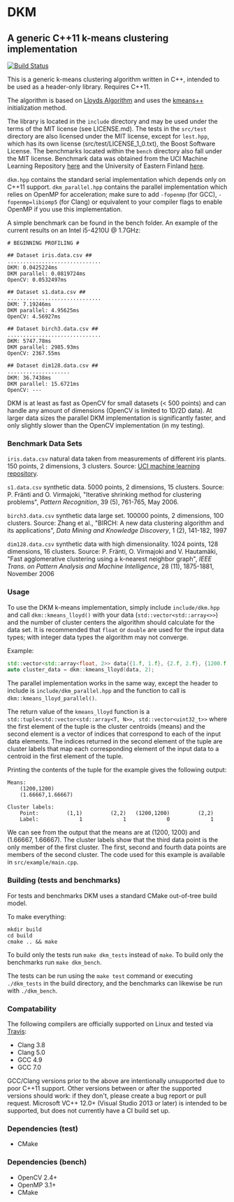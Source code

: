 # DKM #
## A generic C++11 k-means clustering implementation ##

[![Build Status](https://travis-ci.org/genbattle/dkm.svg?branch=master)](https://travis-ci.org/genbattle/dkm)

This is a generic k-means clustering algorithm written in C++, intended to be used as a header-only library. Requires C++11.

The algorithm is based on [Lloyds Algorithm](https://en.wikipedia.org/wiki/Lloyd%27s_algorithm) and uses the [kmeans++](https://en.wikipedia.org/wiki/K-means%2B%2B) initialization method.

The library is located in the `include` directory and may be used under the terms of the MIT license (see LICENSE.md). The tests in the `src/test` directory are also licensed under the MIT license, except for `lest.hpp`, which has its own license (src/test/LICENSE_1_0.txt), the Boost Software License. The benchmarks located within the `bench` directory also fall under the MIT license. Benchmark data was obtained from the UCI Machine Learning Repository [here](https://archive.ics.uci.edu/ml/datasets/Iris) and the University of Eastern Finland [here](http://cs.joensuu.fi/sipu/datasets/).

`dkm.hpp` contains the standard serial implementation which depends only on C++11 support. `dkm_parallel.hpp` contains the parallel implementation which relies on OpenMP for acceleration; make sure to add `-fopenmp` (for GCC), `-fopenmp=libiomp5` (for Clang) or equivalent to your compiler flags to enable OpenMP if you use this implementation.

A simple benchmark can be found in the bench folder. An example of the current results on an Intel i5-4210U @ 1.7GHz:

```
# BEGINNING PROFILING #

## Dataset iris.data.csv ##
..............................
DKM: 0.0425224ms
DKM parallel: 0.0819724ms
OpenCV: 0.0532497ms

## Dataset s1.data.csv ##
..............................
DKM: 7.19246ms
DKM parallel: 4.95625ms
OpenCV: 4.56927ms

## Dataset birch3.data.csv ##
..............................
DKM: 5747.78ms
DKM parallel: 2985.93ms
OpenCV: 2367.55ms

## Dataset dim128.data.csv ##
....................
DKM: 36.7438ms
DKM parallel: 15.6721ms
OpenCV: ---

```

DKM is at least as fast as OpenCV for small datasets (< 500 points) and can handle any amount of dimensions (OpenCV is limited to 1D/2D data). At larger data sizes the parallel DKM implementation is significantly faster, and only slightly slower than the OpenCV implementation (in my testing).

### Benchmark Data Sets ###

`iris.data.csv` natural data taken from measurements of different iris plants. 150 points, 2 dimensions, 3 clusters. Source: [UCI machine learning repository](https://archive.ics.uci.edu/ml/datasets/Iris).

`s1.data.csv` synthetic data. 5000 points, 2 dimensions, 15 clusters. Source: P. Fränti and O. Virmajoki, "Iterative shrinking method for clustering problems", _Pattern Recognition_, 39 (5), 761-765, May 2006.

`birch3.data.csv` synthetic data large set. 100000 points, 2 dimensions, 100 clusters. Source: Zhang et al., "BIRCH: A new data clustering algorithm and its applications", _Data Mining and Knowledge Discovery_, 1 (2), 141-182, 1997

`dim128.data.csv` synthetic data with high dimensionality. 1024 points, 128 dimensions, 16 clusters. Source: P. Fränti, O. Virmajoki and V. Hautamäki, "Fast agglomerative clustering using a k-nearest neighbor graph", _IEEE Trans. on Pattern Analysis and Machine Intelligence_, 28 (11), 1875-1881, November 2006

### Usage ###

To use the DKM k-means implementation, simply include `include/dkm.hpp` and call `dkm::kmeans_lloyd()` with your data (`std::vector<std::array<>>`) and the number of cluster centers the algorithm should calculate for the data set. It is recommended that `float` or `double` are used for the input data types; with integer data types the algorithm may not converge.

Example:

```cpp
std::vector<std::array<float, 2>> data{{1.f, 1.f}, {2.f, 2.f}, {1200.f, 1200.f}, {2.f, 2.f}};
auto cluster_data = dkm::kmeans_lloyd(data, 2);
```

The parallel implementation works in the same way, except the header to include is `include/dkm_parallel.hpp` and the function to call is `dkm::kmeans_lloyd_parallel()`.

The return value of the `kmeans_lloyd` function is a `std::tuple<std::vector<std::array<T, N>>, std::vector<uint32_t>>` where the first element of the tuple is the cluster centroids (means) and the second element is a vector of indices that correspond to each of the input data elements. The indices returned in the second element of the tuple are cluster labels that map each corresponding element of the input data to a centroid in the first element of the tuple.

Printing the contents of the tuple for the example gives the following output:

```
Means:
	(1200,1200)
	(1.66667,1.66667)

Cluster labels:
	Point:         (1,1)         (2,2)   (1200,1200)         (2,2)
	Label:             1             1             0             1
```

We can see from the output that the means are at (1200, 1200) and (1.66667, 1.66667). The cluster labels show that the third data point is the only member of the first cluster. The first, second and fourth data points are members of the second cluster. The code used for this example is available in `src/example/main.cpp`.

### Building (tests and benchmarks) ###

For tests and benchmarks DKM uses a standard CMake out-of-tree build model.

To make everything:

```console
mkdir build
cd build
cmake .. && make
```

To build only the tests run `make dkm_tests` instead of `make`. To build only the benchmarks run `make dkm_bench`.

The tests can be run using the `make test` command or executing `./dkm_tests` in the build directory, and the benchmarks can likewise be run with `./dkm_bench`.


### Compatability ###

The following compilers are officially supported on Linux and tested via [Travis](https://travis-ci.org/genbattle/dkm):

- Clang 3.8
- Clang 5.0
- GCC 4.9
- GCC 7.0

GCC/Clang versions prior to the above are intentionally unsupported due to poor C++11 support. Other versions between or after the supported versions should work: if they don't, please create a bug report or pull request. Microsoft VC++ 12.0+ (Visual Studio 2013 or later) is intended to be supported, but does not currently have a CI build set up.

### Dependencies (test) ###

- CMake

### Dependencies (bench) ###

- OpenCV 2.4+
- OpenMP 3.1+
- CMake
